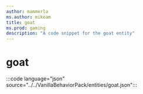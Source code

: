 ```yaml
---
author: mammerla
ms.author: mikeam
title: goat
ms.prod: gaming
description: "A code snippet for the goat entity"
---
```


# goat

:::code language="json" source="../../VanillaBehaviorPack/entities/goat.json":::
